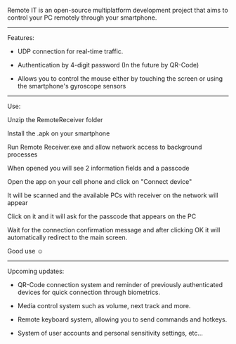 Remote IT is an open-source multiplatform development project that aims to control your PC remotely through your smartphone. 

__________________________________________________________________________________________________________________________________

Features:

- UDP connection for real-time traffic.

- Authentication by 4-digit password
(In the future by QR-Code)

- Allows you to control the mouse either by touching the screen or using the smartphone's gyroscope sensors

  
___________________________________________________________________________________________________________________________________


Use:

Unzip the RemoteReceiver folder

Install the .apk on your smartphone

Run Remote Receiver.exe and allow network access to background processes

When opened you will see 2 information fields and a passcode

Open the app on your cell phone and click on "Connect device"

It will be scanned and the available PCs with receiver on the network will appear

Click on it and it will ask for the passcode that appears on the PC

Wait for the connection confirmation message and after clicking OK it will automatically redirect to the main screen.

Good use ☺

___________________________________________________________________________________________________________________________________

Upcoming updates:

- QR-Code connection system and reminder of previously authenticated devices for quick connection through biometrics.

- Media control system such as volume, next track and more.

- Remote keyboard system, allowing you to send commands and hotkeys.

- System of user accounts and personal sensitivity settings, etc...

